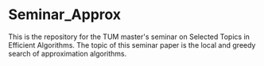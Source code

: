 # Seminar_Approx
This is the repository for the TUM master's seminar on Selected Topics in Efficient Algorithms. The topic of this seminar paper is the local and greedy search of approximation algorithms.
